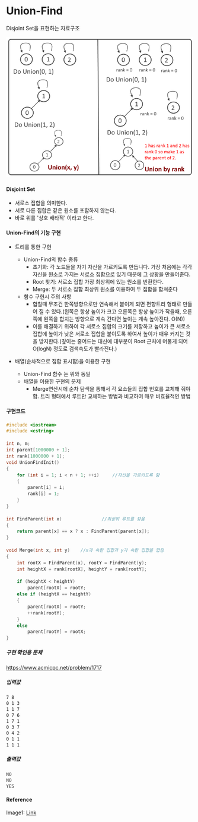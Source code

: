 # Union-Find

Disjoint Set을 표현하는 자료구조



![Union](image/Union.png)



#### Disjoint Set

* 서로소 집합을 의미한다.
* 서로 다른 집합은 같은 원소를 포함하지 않는다.
* 바로 위를 '상호 배타적' 이라고 한다.



#### Union-Find의 기능 구현

* 트리를 통한 구현
  * Union-Find의 함수 종류
    * 초기화: 각 노드들을 자기 자신을 가르키도록 만듭니다. 가장 처음에는 각각 자신을 원소로 가지는 서로소 집합으로 있기 때문에 그 상황을 만들어준다.
    * Root 찾기: 서로소 집합 가장 최상위에 있는 원소를 반환한다. 
    * Merge: 두 서로소 집합 최상위 원소를 이용하여 두 집합을 합쳐준다 
  * 함수 구현시 주의 사항
    * 합칠때 무조건 한쪽방향으로만 연속해서 붙이게 되면 편향트리 형태로 만들어 질 수 있다.(왼쪽은 항상 높이가 크고 오른쪽은 항상 높이가 작을때, 오른쪽에 왼쪽을 합치는 방향으로 계속 간다면 높이는 계속 높아진다. O(N))
    * 이를 해결하기 위하여 각 서로소 집합의 크기를 저장하고 높이가 큰 서로소 집합에 높이가 낮은 서로소 집합을 붙이도록 하여서 높이가 매우 커지는 것을 방지한다.(깊이는 줄어드는 대신에 대부분이 Root 근처에 머물게 되어 O(logN) 정도로 검색속도가 빨라진다.)

* 배열(순차적으로 집합 표시함)을 이용한 구현
  * Union-Find 함수 는 위와 동일
  * 배열을 이용한 구현의 문제
    * Merge연산시에 순차 탐색을 통해서 각 요소들의 집합 번호를 교체해 줘야함. 트리 형태에서 루트만 교체하는 방법과 비교하여 매우 비효율적인 방법





#### 구현코드

```c++
#include <iostream>
#include <cstring>

int n, m;
int parent[1000000 + 1];
int rank[1000000 + 1];
void UnionFindInit()
{
	for (int i = 1; i < n + 1; ++i)		//자신을 가르키도록 함
	{
		parent[i] = i;
		rank[i] = 1;
	}
}

int FindParent(int x)				//최상위 루트를 찾음 
{
	return parent[x] == x ? x : FindParent(parent[x]);
}

void Merge(int x, int y)	//x과 속한 집합과 y가 속한 집합을 합침
{
	int rootX = FindParent(x), rootY = FindParent(y);
	int heightX = rank[rootX], heightY = rank[rootY];
	
	if (heightX < heightY)
		parent[rootX] = rootY;
	else if (heightX == heightY)
	{
		parent[rootX] = rootY;
		++rank[rootY];
	}
	else
		parent[rootY] = rootX;
}
```



##### 구현 확인용 문제

https://www.acmicpc.net/problem/1717



##### 입력값

```
7 8
0 1 3
1 1 7
0 7 6
1 7 1
0 3 7
0 4 2
0 1 1
1 1 1
```



##### 출력값

```
NO
NO
YES
```







#### Reference

Image1: [Link](https://algorithms.tutorialhorizon.com/disjoint-set-union-find-algorithm-union-by-rank-and-path-compression/)